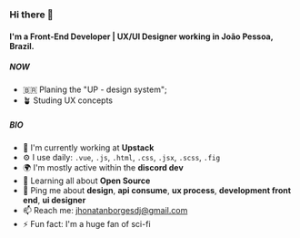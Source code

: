 


### Hi there 👋

#### I'm a Front-End Developer | UX/UI Designer working in João Pessoa, Brazil.

##### NOW

- 🇧🇷  Planing the "UP - design system";
- 🪴 Studing UX concepts

##### BIO

- 🏢 I'm currently working at **Upstack**
- ⚙️ I use daily: `.vue`, `.js`, `.html`, `.css`, `.jsx`, `.scss`, `.fig`
- 🌍 I'm mostly active within the **discord dev**
- 🌱 Learning all about **Open Source**
- 💬 Ping me about **design**, **api consume**, **ux process**, **development front end**, **ui designer**
- 📫 Reach me: jhonatanborgesdj@gmail.com
- ⚡️ Fun fact: I'm a huge fan of sci-fi
